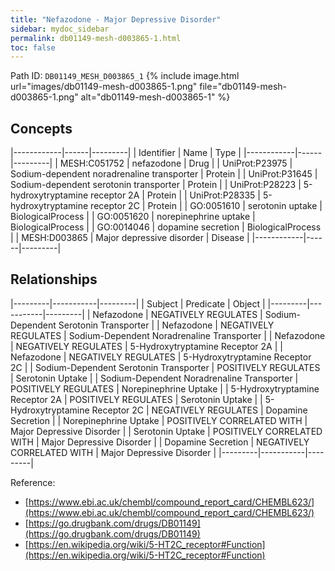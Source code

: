```yaml
---
title: "Nefazodone - Major Depressive Disorder"
sidebar: mydoc_sidebar
permalink: db01149-mesh-d003865-1.html
toc: false 
---
```



Path ID: `DB01149_MESH_D003865_1`
{% include image.html url="images/db01149-mesh-d003865-1.png" file="db01149-mesh-d003865-1.png" alt="db01149-mesh-d003865-1" %}

## Concepts

|------------|------|---------|
| Identifier | Name | Type    |
|------------|------|---------|
| MESH:C051752 | nefazodone | Drug |
| UniProt:P23975 | Sodium-dependent noradrenaline transporter | Protein |
| UniProt:P31645 | Sodium-dependent serotonin transporter | Protein |
| UniProt:P28223 | 5-hydroxytryptamine receptor 2A | Protein |
| UniProt:P28335 | 5-hydroxytryptamine receptor 2C | Protein |
| GO:0051610 | serotonin uptake | BiologicalProcess |
| GO:0051620 | norepinephrine uptake | BiologicalProcess |
| GO:0014046 | dopamine secretion | BiologicalProcess |
| MESH:D003865 | Major depressive disorder | Disease |
|------------|------|---------|

## Relationships

|---------|-----------|---------|
| Subject | Predicate | Object  |
|---------|-----------|---------|
| Nefazodone | NEGATIVELY REGULATES | Sodium-Dependent Serotonin Transporter |
| Nefazodone | NEGATIVELY REGULATES | Sodium-Dependent Noradrenaline Transporter |
| Nefazodone | NEGATIVELY REGULATES | 5-Hydroxytryptamine Receptor 2A |
| Nefazodone | NEGATIVELY REGULATES | 5-Hydroxytryptamine Receptor 2C |
| Sodium-Dependent Serotonin Transporter | POSITIVELY REGULATES | Serotonin Uptake |
| Sodium-Dependent Noradrenaline Transporter | POSITIVELY REGULATES | Norepinephrine Uptake |
| 5-Hydroxytryptamine Receptor 2A | POSITIVELY REGULATES | Serotonin Uptake |
| 5-Hydroxytryptamine Receptor 2C | NEGATIVELY REGULATES | Dopamine Secretion |
| Norepinephrine Uptake | POSITIVELY CORRELATED WITH | Major Depressive Disorder |
| Serotonin Uptake | POSITIVELY CORRELATED WITH | Major Depressive Disorder |
| Dopamine Secretion | NEGATIVELY CORRELATED WITH | Major Depressive Disorder |
|---------|-----------|---------|

Reference: 
  - [https://www.ebi.ac.uk/chembl/compound_report_card/CHEMBL623/](https://www.ebi.ac.uk/chembl/compound_report_card/CHEMBL623/)
  - [https://go.drugbank.com/drugs/DB01149](https://go.drugbank.com/drugs/DB01149)
  - [https://en.wikipedia.org/wiki/5-HT2C_receptor#Function](https://en.wikipedia.org/wiki/5-HT2C_receptor#Function)

